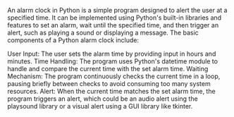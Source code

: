 An alarm clock in Python is a simple program designed to alert the user at a specified time. It can be implemented using Python's built-in libraries and features to set an alarm, wait until the specified time, and then trigger an alert, such as playing a sound or displaying a message. The basic components of a Python alarm clock include:

User Input: The user sets the alarm time by providing input in hours and minutes.
Time Handling: The program uses Python's datetime module to handle and compare the current time with the set alarm time.
Waiting Mechanism: The program continuously checks the current time in a loop, pausing briefly between checks to avoid consuming too many system resources.
Alert: When the current time matches the set alarm time, the program triggers an alert, which could be an audio alert using the playsound library or a visual alert using a GUI library like tkinter.
